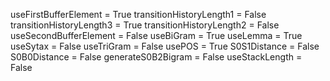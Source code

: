 useFirstBufferElement = True
transitionHistoryLength1 = False
transitionHistoryLength3 = True
transitionHistoryLength2 = False
useSecondBufferElement = False
useBiGram = True
useLemma = True
useSytax = False
useTriGram = False
usePOS = True
S0S1Distance = False
S0B0Distance = False
generateS0B2Bigram = False
useStackLength = False

